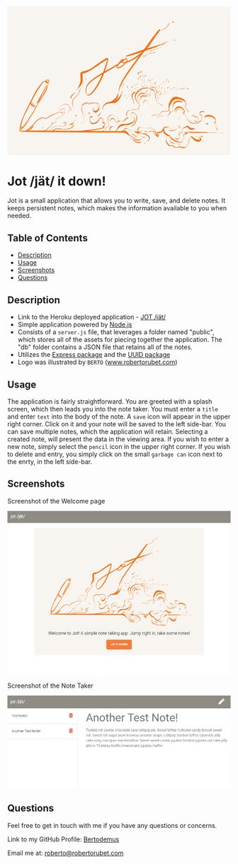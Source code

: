 ![logo](./public/assets/images/Jot.png)
# Jot /jät/ it down!

Jot is a small application that allows you to write, save, and delete notes. It keeps persistent notes, which makes the information available to you when needed.


## Table of Contents

* [Description](#description)
* [Usage](#usage)
* [Screenshots](#screenshots)
* [Questions](#questions)


## Description

* Link to the Heroku deployed application - [JOT /jät/](https://scary-mausoleum-13615.herokuapp.com/)
* Simple application powered by [Node.js](https://nodejs.org/en/)
* Consists of a `server.js` file, that leverages a folder named "public", which stores all of the assets for piecing together the application. The "db" folder contains a JSON file that retains all of the notes.
* Utilizes the [Express package](https://www.npmjs.com/package/express) and the [UUID package](https://www.npmjs.com/package/uuid)
* Logo was illustrated by `BERTO` (www.robertorubet.com)

## Usage

The application is fairly straightforward. You are greeted with a splash screen, which then leads you into the note taker. You must enter a `title` and enter `text` into the body of the note. A `save` icon will appear in the upper right corner. Click on it and your note will be saved to the left side-bar. You can save multiple notes, which the application will retain. Selecting a created note, will present the data in the viewing area. If you wish to enter a new note, simply select the `pencil` icon in the upper right corner. If you wish to delete and entry, you simply click on the small `garbage can` icon next to the enrty, in the left side-bar.

## Screenshots

Screenshot of the Welcome page

![example of app in use](./public/assets/images/screen1.png)



Screenshot of the Note Taker

![example Team.html](./public/assets/images/screen2.png)


## Questions

Feel free to get in touch with me if you have any questions or concerns.

Link to my GitHub Profile: [Bertodemus](https://github.com/bertodemus)

Email me at: [roberto@robertorubet.com](roberto@robertorubet.com)


